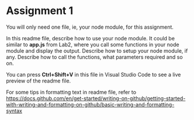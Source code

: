 # Assignment 1

You will only need one file, ie, your node module, for this assignment.

In this readme file, describe how to use your node module. It could be similar to **app.js** from Lab2, where you call some functions in your node module and display the output. Describe how to setup your node module, if any. Describe how to call the functions, what parameters required and so on.

You can press **Ctrl+Shift+V** in this file in Visual Studio Code to see a live preview of the readme file.

For some tips in formatting text in readme file, refer to https://docs.github.com/en/get-started/writing-on-github/getting-started-with-writing-and-formatting-on-github/basic-writing-and-formatting-syntax